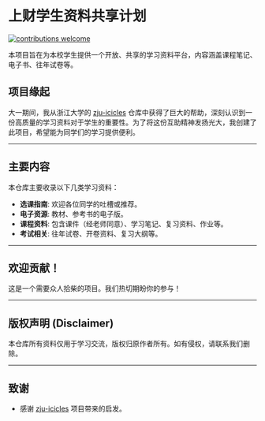 # 上财学生资料共享计划

[![contributions welcome](https://img.shields.io/badge/contributions-welcome-brightgreen.svg?style=flat)](./CONTRIBUTING.md)

本项目旨在为本校学生提供一个开放、共享的学习资料平台，内容涵盖课程笔记、电子书、往年试卷等。

## 项目缘起

大一期间，我从浙江大学的 [zju-icicles](https://github.com/QSCTech/zju-icicles) 仓库中获得了巨大的帮助，深刻认识到一份高质量的学习资料对于学生的重要性。为了将这份互助精神发扬光大，我创建了此项目，希望能为同学们的学习提供便利。

---
## 主要内容

本仓库主要收录以下几类学习资料：
* **选课指南**: 欢迎各位同学的吐槽或推荐。
* **电子资源**: 教材、参考书的电子版。
* **课程资料**: 包含课件（经老师同意）、学习笔记、复习资料、作业等。
* **考试相关**: 往年试卷、开卷资料、复习大纲等。
---
## 欢迎贡献！

这是一个需要众人拾柴的项目。我们热切期盼你的参与！

---
## 版权声明 (Disclaimer)

本仓库所有资料仅用于学习交流，版权归原作者所有。如有侵权，请联系我们删除。

---
## 致谢
* 感谢 [zju-icicles](https://github.com/QSCTech/zju-icicles) 项目带来的启发。